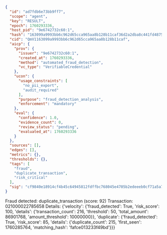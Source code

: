 ```json
{
  "id": "ad7fdb6e73bb9ff7",
  "scope": "agent",
  "key": "RESULT",
  "epoch": 1760293336,
  "host_pid": "9e6742732c60:1",
  "hash": "163099a9993bb6c962d65cca965aa8b128b11caf36d2a2dba8c441fd4875d985",
  "cid": "QmV1163099a9993bb6c962d65cca965aa8b128b11caf",
  "aicp": {
    "prov": {
      "issuer": "9e6742732c60:1",
      "created_at": 1760293336,
      "method": "automated_fraud_detection",
      "vc_type": "VerifiableCredential"
    },
    "ucon": {
      "usage_constraints": [
        "no_pii_export",
        "audit_required"
      ],
      "purpose": "fraud_detection_analysis",
      "enforcement": "mandatory"
    },
    "eval": {
      "confidence": 1.0,
      "evidence_count": 0,
      "review_status": "pending",
      "evaluated_at": 1760293336
    }
  },
  "sources": [],
  "edges": [],
  "metrics": {},
  "thresholds": {},
  "tags": [
    "fraud",
    "duplicate_transaction",
    "risk_critical"
  ],
  "sig": "cf9840e18914cf4b45c64945812fdffbc768045e4705b2edeeeb0cf71a5a703a"
}
```

Fraud detected: duplicate_transaction (score: 92)
Transaction: 021000022785658
Details: {'velocity': {'fraud_detected': True, 'risk_score': 100, 'details': {'transaction_count': 216, 'threshold': 50, 'total_amount': 86901768, 'amount_threshold': 10000000}}, 'duplicate': {'fraud_detected': True, 'risk_score': 85, 'details': {'duplicate_count': 215, 'first_seen': 1760285764, 'matching_hash': 'fafce013233f49bd'}}}